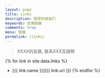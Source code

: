 ```yaml
---
layout: page
title: Links
description: 刚哥的朋友们
keywords: 友情链接
comments: true
menu: 链接
permalink: /links/
---
```


> XXXX的友联, 联系XXX互链啊

{% for link in site.data.links %}
* [{{ link.name }}]({{ link.url }})
{% endfor %}

